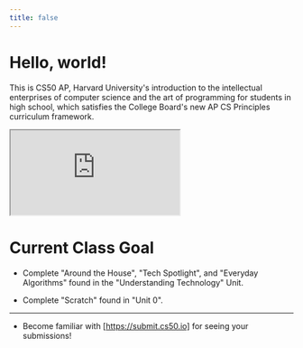 ```yaml
---
title: false
---
```


# Hello, world!

This is CS50 AP, Harvard University's introduction to the intellectual enterprises of computer science and the art of programming for students in high school, which satisfies the College Board's new AP CS Principles curriculum framework.

<iframe src="https://www.youtube.com/embed/tZxLMIk_SaY?playlist=GAB6Gm7pTTA"></iframe>

# Current Class Goal

* Complete "Around the House", "Tech Spotlight", and "Everyday Algorithms" found in the "Understanding Technology" Unit.

* Complete "Scratch" found in "Unit 0".
---
* Become familiar with [https://submit.cs50.io] for seeing your submissions!
